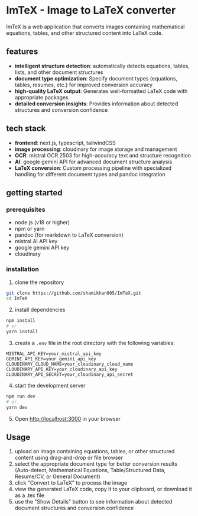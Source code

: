 # ImTeX - Image to LaTeX converter

ImTeX is a web application that converts images containing mathematical equations, tables, and other structured content into LaTeX code.

## features

- **intelligent structure detection**: automatically detects equations, tables, lists, and other document structures
- **document type optimization**: Specify document types (equations, tables, resumes, etc.) for improved conversion accuracy
- **high-quality LaTeX output**: Generates well-formatted LaTeX code with appropriate packages
- **detailed conversion insights**: Provides information about detected structures and conversion confidence

## tech stack

- **frontend**: next.js, typescript, tailwindCSS
- **image processing**: cloudinary for image storage and management
- **OCR**: mistral OCR 2503 for high-accuracy text and structure recognition
- **AI**: google gemini API for advanced document structure analysis
- **LaTeX conversion**: Custom processing pipeline with specialized handling for different document types and pandoc integration

## getting started

### prerequisites

- node.js (v18 or higher)
- npm or yarn
- pandoc (for markdown to LaTeX conversion)
- mistral AI API key
- google gemini API key
- cloudinary

### installation

1. clone the repository

```bash
git clone https://github.com/shamikhan005/ImTeX.git
cd ImTeX
```

2. install dependencies

```bash
npm install
# or
yarn install
```

3. create a `.env` file in the root directory with the following variables:

```
MISTRAL_API_KEY=your_mistral_api_key
GEMINI_API_KEY=your_gemini_api_key
CLOUDINARY_CLOUD_NAME=your_cloudinary_cloud_name
CLOUDINARY_API_KEY=your_cloudinary_api_key
CLOUDINARY_API_SECRET=your_cloudinary_api_secret
```

4. start the development server

```bash
npm run dev
# or
yarn dev
```

5. Open [http://localhost:3000](http://localhost:3000) in your browser

## Usage

1. upload an image containing equations, tables, or other structured content using drag-and-drop or file browser
2. select the appropriate document type for better conversion results (Auto-detect, Mathematical Equations, Table/Structured Data, Resume/CV, or General Document)
3. click "Convert to LaTeX" to process the image
4. view the generated LaTeX code, copy it to your clipboard, or download it as a .tex file
5. use the "Show Details" button to see information about detected document structures and conversion confidence